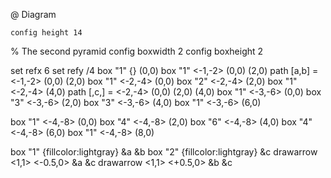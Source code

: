 

@ Diagram

	config height 14

  % The second pyramid
  config boxwidth 2
  config boxheight 2

  set refx 6
  set refy /4
  box "1" {} (0,0)
  box "1" <-1,-2> (0,0) (2,0)
  path [a,b] = <-1,-2> (0,0) (2,0)
  box "1" <-2,-4> (0,0) 
  box "2" <-2,-4> (2,0) 
  box "1" <-2,-4> (4,0)
  path [,c,] = <-2,-4> (0,0) (2,0) (4,0)
  box "1" <-3,-6> (0,0) 
  box "3" <-3,-6> (2,0) 
  box "3" <-3,-6> (4,0) 
  box "1" <-3,-6> (6,0)

  box "1" <-4,-8> (0,0) 
  box "4" <-4,-8> (2,0) 
  box "6" <-4,-8> (4,0) 
  box "4" <-4,-8> (6,0) 
  box "1" <-4,-8> (8,0)

  box "1" {fillcolor:lightgray} &a &b
  box "2" {fillcolor:lightgray} &c
  drawarrow <1,1> <-0.5,0> &a &c
  drawarrow <1,1> <+0.5,0> &b &c

